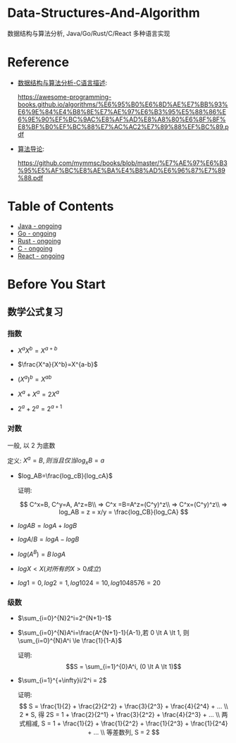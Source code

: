 # Data-Structures-And-Algorithm
数据结构与算法分析, Java/Go/Rust/C/React 多种语言实现

# Reference
+ [数据结构与算法分析-C语言描述](./数据结构与算法分析：C语言描述（第2版）.pdf): 

  https://awesome-programming-books.github.io/algorithms/%E6%95%B0%E6%8D%AE%E7%BB%93%E6%9E%84%E4%B8%8E%E7%AE%97%E6%B3%95%E5%88%86%E6%9E%90%EF%BC%9AC%E8%AF%AD%E8%A8%80%E6%8F%8F%E8%BF%B0%EF%BC%88%E7%AC%AC2%E7%89%88%EF%BC%89.pdf

+ [算法导论](./算法导论中文版.pdf): 

  https://github.com/mymmsc/books/blob/master/%E7%AE%97%E6%B3%95%E5%AF%BC%E8%AE%BA%E4%B8%AD%E6%96%87%E7%89%88.pdf

# Table of Contents
+ [Java - ongoing](Java)
+ [Go - ongoing](Go)
+ [Rust - ongoing](Rust)
+ [C - ongoing](C)
+ [React - ongoing](React)

# Before You Start
## 数学公式复习
### 指数
+ $X^aX^b=X^{a+b}$

+ $\frac{X^a}{X^b}=X^{a-b}$

- $(X^a)^b=X^{ab}$

- $X^a+X^a=2X^a$

- $2^a+2^a=2^{a+1}$

### 对数
一般, 以 2 为底数

定义: $X^a=B, 则当且仅当 log_xB=a$

- $log_AB=\frac{log_cB}{log_cA}$

  证明: 

  $$
  C^x=B, C^y=A, A^z=B\\
  => C^x =B=A^z=(C^y)^z\\
  => C^x=(C^y)^z\\
  => log_AB = z = x/y = \frac{log_CB}{log_CA}
  $$
  
- $logAB=logA+logB$

- $logA/B=logA-logB$

- $log(A^B)=B{\,}logA$

- $logX < X(对所有的X>0成立)$

- $log1=0, log2=1, log1024=10,log1048576=20$

### 级数

+ $\sum_{i=0}^{N}2^i=2^{N+1}-1$

+ $\sum_{i=0}^{N}A^i=\frac{A^{N+1}-1}{A-1},若 0 \lt A \lt 1, 则 \sum_{i=0}^{N}A^i \le \frac{1}{1-A}$

  证明: 
  $$S = \sum_{i=1}^{0}A^i, (0 \lt A \lt 1)$$
  
+ $\sum_{i=1}^{+\infty}i/2^i = 2$

  证明: 
  $$
  S = \frac{1}{2} + \frac{2}{2^2} + \frac{3}{2^3} + \frac{4}{2^4} + ... \\
  2 * S, 得 2S = 1 + \frac{2}{2^1} + \frac{3}{2^2} + \frac{4}{2^3} + ... \\
  两式相减, S = 1 + \frac{1}{2} + \frac{1}{2^2} + \frac{1}{2^3} + \frac{1}{2^4} + ... \\
  等差数列, S = 2
  $$
  


































